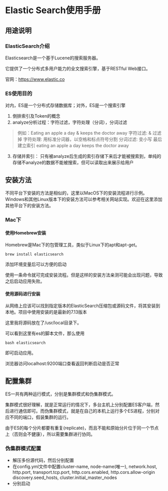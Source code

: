 # Elastic Search使用手册

## 用途说明

### ElasticSearch介绍

Elasticsearch是一个基于Lucene的搜索服务器。

它提供了一个分布式多用户能力的全文搜索引擎，基于RESTful Web接口。

官网：https://www.elastic.co

### ES使用目的

对内，ES是一个分布式存储数据库；对外，ES是一个搜索引擎

1. 倒排索引及Token的概念
2. analyze分析过程：字符过滤，字符处理（分词），分词过滤

> 例如：Eating an apple a day & keeps the doctor away
> 字符过滤: & 过滤掉
> 字符处理: 用标准分词器，以空格和标点符号分割
> 分词过滤: 变小写
> 最后建立索引 eating an apple a day keeps the doctor away

3. 存储并索引：
只有被analyze后生成的索引存储下来后才能被搜索到，单纯的存储不analyze的数据不能被搜索，但可以读取出来展示给用户

## 安装方法

不同平台下安装的方法是相似的，这里以MacOS下的安装流程进行示例。Windows和其他Linux版本下的安装方法可以参考相关网站实现。欢迎在这里添加其他平台下的安装方法。

### Mac下

#### 使用Homebrew安装

Homebrew是Mac下的包管理工具，类似于Linux下的apt和apt-get。

```shell
brew install elasticsearch
```

添加环境变量后可以方便的启动

使用一条命令就可完成安装流程。但是这样的安装方法亲测可能会出现问题，导致之后启动应用失败。

#### 使用源码进行安装

从网络上应该可以找到指定版本的ElasticSearch压缩包或源码文件，将其安装到本地。项目中使用安装的是最新的7.13版本

这里我将源码放在了/usr/local目录下。

可以看到这里有es的脚本文件，那么使用
```shell
bash elasticsearch 
```
即可启动应用。

浏览器访问localhost:9200端口查看返回判断启动是否正常

## 配置集群

ES一共有两种运行模式，分别是集群模式和伪集群模式。

集群模式很好理解，就是正常运行的情况下，多台主机上分别配置ES客户端，然后进行通信即可。而伪集群模式，就是在自己的本机上运行多个ES进程，分别对应不同的端口，假装集群的运行。

由于ES的每个分片都要有重复(replicate)，而且不能和原始分片位于同一个节点上（否则会不健康），所以需要集群进行协同。

### 伪集群模式配置

- 解压多份源代码，然后分别配置
- 在config.yml文件中配置cluster-name, node-name(唯一), network.host, http.port, transport.tcp.port, http.cors.enabled, http.cors.allow-origin
discovery.seed_hosts, cluster.initial_master_nodes
- 分别启动
